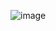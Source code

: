 ![image](https://user-images.githubusercontent.com/68062328/230420665-d250c4f9-a2e9-40ad-a4c3-4e0ce68b5719.png)
